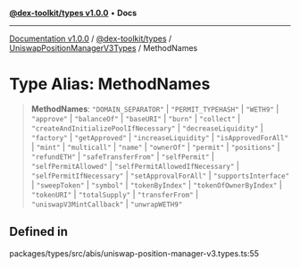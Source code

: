 [**@dex-toolkit/types v1.0.0**](../../../README.md) • **Docs**

***

[Documentation v1.0.0](../../../../../packages.md) / [@dex-toolkit/types](../../../README.md) / [UniswapPositionManagerV3Types](../README.md) / MethodNames

# Type Alias: MethodNames

> **MethodNames**: `"DOMAIN_SEPARATOR"` \| `"PERMIT_TYPEHASH"` \| `"WETH9"` \| `"approve"` \| `"balanceOf"` \| `"baseURI"` \| `"burn"` \| `"collect"` \| `"createAndInitializePoolIfNecessary"` \| `"decreaseLiquidity"` \| `"factory"` \| `"getApproved"` \| `"increaseLiquidity"` \| `"isApprovedForAll"` \| `"mint"` \| `"multicall"` \| `"name"` \| `"ownerOf"` \| `"permit"` \| `"positions"` \| `"refundETH"` \| `"safeTransferFrom"` \| `"selfPermit"` \| `"selfPermitAllowed"` \| `"selfPermitAllowedIfNecessary"` \| `"selfPermitIfNecessary"` \| `"setApprovalForAll"` \| `"supportsInterface"` \| `"sweepToken"` \| `"symbol"` \| `"tokenByIndex"` \| `"tokenOfOwnerByIndex"` \| `"tokenURI"` \| `"totalSupply"` \| `"transferFrom"` \| `"uniswapV3MintCallback"` \| `"unwrapWETH9"`

## Defined in

packages/types/src/abis/uniswap-position-manager-v3.types.ts:55
